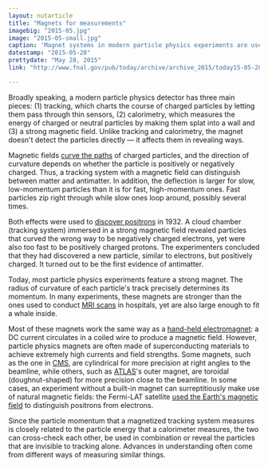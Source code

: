```yaml
---
layout: nutarticle
title: "Magnets for measurements"
imagebig: "2015-05.jpg"
image: "2015-05-small.jpg"
caption: 'Magnet systems in modern particle physics experiments are used to analyze particle charge and momentum, but the field is strong enough and covers enough volume to give a whale an MRI exam.'
datestamp: "2015-05-28"
prettydate: "May 28, 2015"
link: "http://www.fnal.gov/pub/today/archive/archive_2015/today15-05-28.html"

---
```


Broadly speaking, a modern particle physics detector has three main pieces: (1) tracking, which charts the course of charged particles by letting them pass through thin sensors, (2) calorimetry, which measures the energy of charged or neutral particles by making them splat into a wall and (3) a strong magnetic field. Unlike tracking and calorimetry, the magnet doesn't detect the particles directly — it affects them in revealing ways.

Magnetic fields [curve the paths](http://en.wikipedia.org/wiki/Lorentz_force) of charged particles, and the direction of curvature depends on whether the particle is positively or negatively charged. Thus, a tracking system with a magnetic field can distinguish between matter and antimatter. In addition, the deflection is larger for slow, low-momentum particles than it is for fast, high-momentum ones. Fast particles zip right through while slow ones loop around, possibly several times.

Both effects were used to [discover positrons](http://journals.aps.org/pr/abstract/10.1103/PhysRev.43.491) in 1932. A cloud chamber (tracking system) immersed in a strong magnetic field revealed particles that curved the wrong way to be negatively charged electrons, yet were also too fast to be positively charged protons. The experimenters concluded that they had discovered a new particle, similar to electrons, but positively charged. It turned out to be the first evidence of antimatter.

Today, most particle physics experiments feature a strong magnet. The radius of curvature of each particle's track precisely determines its momentum. In many experiments, these magnets are stronger than the ones used to conduct [MRI scans](http://en.wikipedia.org/wiki/Magnetic_resonance_imaging) in hospitals, yet are also large enough to fit a whale inside.

Most of these magnets work the same way as a [hand-held electromagnet](http://www.fnal.gov/pub/today/archive/archive_2015/today15-01-22.html): a DC current circulates in a coiled wire to produce a magnetic field. However, particle physics magnets are often made of superconducting materials to achieve extremely high currents and field strengths. Some magnets, such as the one in [CMS](http://en.wikipedia.org/wiki/Compact_Muon_Solenoid#Layer_4_.E2.80.93_The_magnet), are cylindrical for more precision at right angles to the beamline, while others, such as [ATLAS](http://en.wikipedia.org/wiki/ATLAS_experiment#Magnet_system)'s outer magnet, are toroidal (doughnut-shaped) for more precision close to the beamline. In some cases, an experiment without a built-in magnet can surreptitiously make use of natural magnetic fields: the Fermi-LAT satellite [used the Earth's magnetic field](http://physics.aps.org/synopsis-for/10.1103/PhysRevLett.108.011103) to distinguish positrons from electrons.

Since the particle momentum that a magnetized tracking system measures is closely related to the particle energy that a calorimeter measures, the two can cross-check each other, be used in combination or reveal the particles that are invisible to tracking alone. Advances in understanding often come from different ways of measuring similar things.
